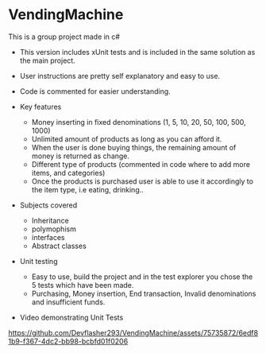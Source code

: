 # VendingMachine
This is a group project made in c# 


* This version includes xUnit tests and is included in the same solution as the main project.
* User instructions are pretty self explanatory and easy to use. 
* Code is commented for easier understanding. 

* Key features
  * Money inserting in fixed denominations (1, 5, 10, 20, 50, 100, 500, 1000)
  * Unlimited amount of products as long as you can afford it.
  * When the user is done buying things, the remaining amount of money is returned as change.
  * Different type of products (commented in code where to add more items, and categories)
  * Once the products is purchased user is able to use it accordingly to the item type, i.e eating, drinking..
 
* Subjects covered
  * Inheritance
  * polymophism
  * interfaces
  * Abstract classes
 
* Unit testing
  * Easy to use, build the project and in the test explorer you chose the 5 tests which have been made.
  * Purchasing, Money insertion, End transaction, Invalid denominations and insufficient funds.  


* Video demonstrating Unit Tests
  
https://github.com/Devflasher293/VendingMachine/assets/75735872/6edf81b9-f367-4dc2-bb98-bcbfd01f0206

